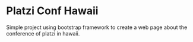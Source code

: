# Platzi Conf Hawaii

Simple project using bootstrap framework to create a web page about the conference of platzi in hawaii.
